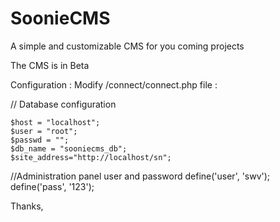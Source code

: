 # SoonieCMS
A simple and customizable CMS for you coming projects

The CMS is in Beta 

Configuration : 
Modify /connect/connect.php file :

// Database configuration 

	$host = "localhost";
	$user = "root";
	$passwd = "";
	$db_name = "sooniecms_db";
	$site_address="http://localhost/sn";

//Administration panel user and password
define('user', 'swv');
define('pass', '123');

Thanks,
